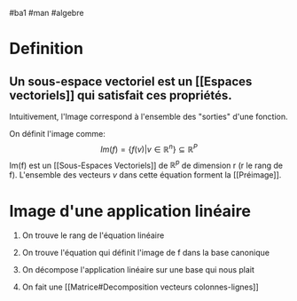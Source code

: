 #ba1 #man #algebre 
# Definition
Un sous-espace vectoriel est un [[Espaces vectoriels]] qui satisfait ces propriétés.
- 
Intuitivement, l'Image correspond à l'ensemble des  "sorties" d'une fonction.
 
On définit l'image comme:
$$Im(f) =\{ f(v)| v\in \mathbb{R}^n\}\subseteq \mathbb{R}^P$$
Im(f) est un [[Sous-Espaces Vectoriels]] de $\mathbb{R}^p$ de dimension r (r le rang de f).
L'ensemble des vecteurs $v$ dans cette équation forment la [[Préimage]].
# Image d'une application linéaire

1) On trouve le rang de l'équation linéaire

2) On trouve l'équation qui définit l'image de f dans la base canonique
3) On décompose l'application linéaire sur une base qui nous plait
4) On fait une [[Matrice#Decomposition vecteurs colonnes-lignes]]